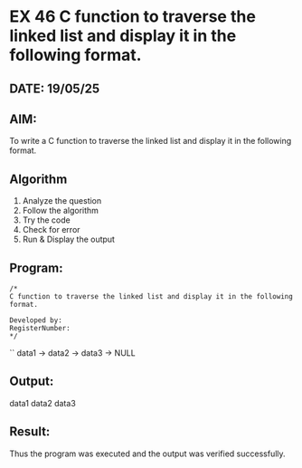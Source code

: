 # EX 46 C function to traverse the linked list and display it in the following format.
## DATE: 19/05/25
## AIM:
To write a C function to traverse the linked list and display it in the following format.

## Algorithm
1. Analyze the question
2. Follow the algorithm
3. Try the code
4.  Check for error
5. Run & Display the output
## Program:
```
/*
C function to traverse the linked list and display it in the following format.

Developed by: 
RegisterNumber:  
*/
```
``
data1 -> data2 -> data3 -> NULL

## Output:
data1 data2 data3


## Result:
Thus the program was executed and the output was verified successfully.
